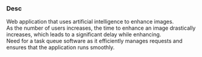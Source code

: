 ### Desc

Web application that uses artificial intelligence to enhance images.\
As the number of users increases, the time to enhance an image drastically increases, which leads to a significant delay while enhancing.\
Need for a task queue software as it efficiently manages requests and ensures that the application runs smoothly.

